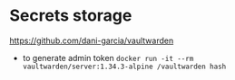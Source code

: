 # Secrets storage
https://github.com/dani-garcia/vaultwarden

- to generate admin token `docker run -it --rm vaultwarden/server:1.34.3-alpine /vaultwarden hash`
